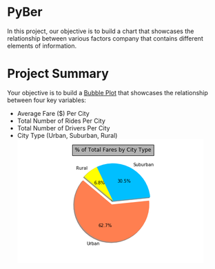 # PyBer
In this project, our objective is to build a chart that showcases the relationship between various factors company that contains different elements of information.

# Project Summary
Your objective is to build a [Bubble Plot](https://en.wikipedia.org/wiki/Bubble_chart) that showcases the relationship between four key variables:
* Average Fare ($) Per City
* Total Number of Rides Per City
* Total Number of Drivers Per City
* City Type (Urban, Suburban, Rural)
![1-Pie](Pyber/Pie.png)


